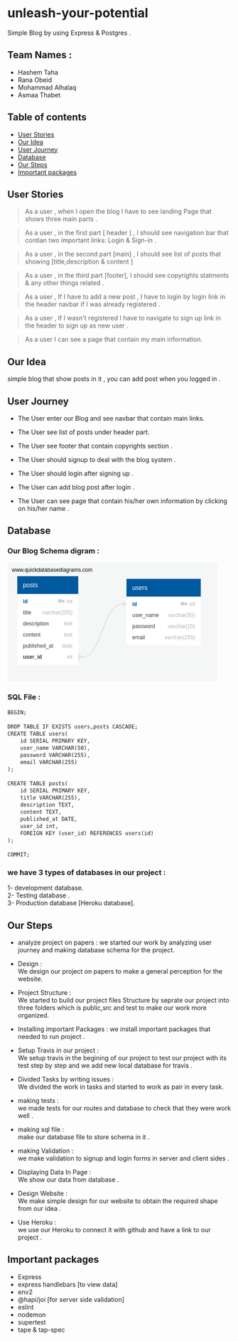 # unleash-your-potential
Simple Blog by using Express & Postgres .

## Team Names :
* Hashem Taha  
* Rana Obeid  
* Mohammad Alhalaq  
* Asmaa Thabet

## Table of contents
* [User Stories](#user-stories)
* [Our Idea](#our-idea)
* [User Journey](#user-journey)
* [Database](#database)
* [Our Steps](#our-steps)
* [Important packages](#important-packages)

## User Stories  
>As a user , when I open the blog I have to see landing Page that shows three main parts .

>As a user , in the first part [ header ] , I should see navigation bar that contian two important links: Login & Sign-in .   

>As a user , in the second part [main] , I should see list of posts that showing [title,description & content ]

>As a user , in the third part [footer], I should see copyrights statments & any other things related .

>As a user , If I have to add a new post , I have to login by login link in the header navbar if I was already registered .

>As a user , If I wasn't registered I have to navigate to sign up link in the header to sign up as new user .

>As a user I can see  a page that contain my main information.

## Our Idea
simple blog that show posts in it , you can add post when you logged in .
	
## User Journey  

* The User enter our Blog and see navbar that contain main links.   

* The User see list of posts under header part.

* The User see footer that contain copyrights section . 

* The User should signup to deal with the blog system . 

* The User should login after signing up . 

* The User can add blog post after login . 

* The User can see page that contain his/her own information by clicking on his/her name . 

## Database 

### Our Blog Schema digram : 
![](public/assets/QuickDBD-export.png)

### SQL File :   

```
BEGIN;

DROP TABLE IF EXISTS users,posts CASCADE;
CREATE TABLE users(
    id SERIAL PRIMARY KEY,
    user_name VARCHAR(50),
    password VARCHAR(255),
    email VARCHAR(255)
);

CREATE TABLE posts(
    id SERIAL PRIMARY KEY,
    title VARCHAR(255),
    description TEXT,
    content TEXT,
    published_at DATE,
    user_id int,
    FOREIGN KEY (user_id) REFERENCES users(id)
);

COMMIT;
```   

### we have 3 types of databases in our project :
1- development database.     
2- Testing database .   
3- Production database [Heroku database].   


## Our Steps
* analyze project on papers : 
 we started our work by analyzing user journey and making database schema for the project.

* Design :    
 We design our project on papers to make a general perception for the website.

* Project Structure :   
We started to build our project files Structure by seprate our project into three folders which is public,src and test to make our work more organized.

* Installing important Packages : 
we install important packages that needed to run project .    

* Setup Travis in our project :   
We setup travis in the begining of our project 
to test our project with its test step by step and we add new local database for travis   .  

* Divided Tasks by writing issues :  
We divided the work in tasks and started to work as pair in every task.

* making tests :    
we made tests for our routes and database to check that they were work well .

* making sql file :   
make our database file to store schema in it .

* making Validation :    
we make validation to signup and login forms in server and client sides .

* Displaying Data In Page :   
We show our data  from database .

* Design Website :   
We make simple design for our website to obtain the required shape from our idea .

* Use Heroku :   
we use our Heroku to connect it with github and have a link to our project . 

## Important packages
* Express 
* express handlebars [to view data]
* env2 
* @hapi/joi [for server side validation]
* eslint 
* nodemon 
* supertest 
* tape & tap-spec 